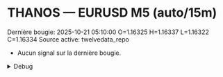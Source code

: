 # THANOS — EURUSD M5 (auto/15m)
Dernière bougie: 2025-10-21 05:10:00  O=1.16325  H=1.16337  L=1.16322  C=1.16334
Source active: twelvedata_repo

- Aucun signal sur la dernière bougie.

<details><summary>Debug</summary>

- TD_API_KEY manquant.

</details>